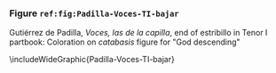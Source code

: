 ### Figure `ref:fig:Padilla-Voces-TI-bajar`

Gutiérrez de Padilla, *Voces, las de la capilla*, end of estribillo in Tenor I
partbook: Coloration on *catabasis* figure for "God descending"

\includeWideGraphic{Padilla-Voces-TI-bajar}

